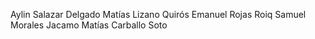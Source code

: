 Aylin Salazar Delgado
Matías Lizano Quirós
Emanuel Rojas Roiq
Samuel Morales Jacamo
Matías Carballo Soto
